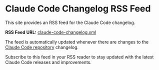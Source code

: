 # Claude Code Changelog RSS Feed

This site provides an RSS feed for the Claude Code changelog.

**RSS Feed URL:** [claude-code-changelog.xml](claude-code-changelog.xml)

The feed is automatically updated whenever there are changes to the [Claude Code repository](https://github.com/anthropics/claude-code) changelog.

Subscribe to this feed in your RSS reader to stay updated with the latest Claude Code releases and improvements.